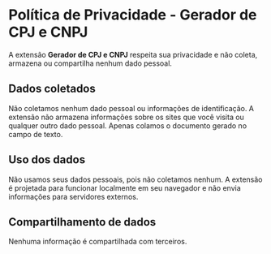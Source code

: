 # Política de Privacidade - Gerador de CPJ e CNPJ

A extensão **Gerador de CPJ e CNPJ** respeita sua privacidade e não coleta, armazena ou compartilha nenhum dado pessoal.

## Dados coletados

Não coletamos nenhum dado pessoal ou informações de identificação. A extensão não armazena informações sobre os sites que você visita ou qualquer outro dado pessoal. Apenas colamos o documento gerado no campo de texto.

## Uso dos dados

Não usamos seus dados pessoais, pois não coletamos nenhum. A extensão é projetada para funcionar localmente em seu navegador e não envia informações para servidores externos.

## Compartilhamento de dados

Nenhuma informação é compartilhada com terceiros.
